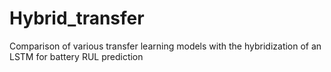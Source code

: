 # Hybrid_transfer
Comparison of various transfer learning models with the hybridization of an LSTM for battery RUL prediction
